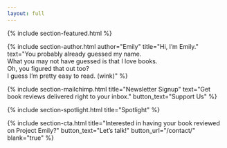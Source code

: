 ```yaml
---
layout: full
---
```


<!-- {% include section-ad.html image="welcome.png" alt="Buy Étoile Jekyll Theme" width="" url="https://themeforest.net/user/pressapps/portfolio" blank="true" %} -->

{% include section-featured.html  %}

{% include section-author.html author="Emily" title="Hi, I’m Emily." text="You probably already guessed my name.<br />
What you may not have guessed is that I love books.<br />
Oh, you figured that out too?<br />
I guess I’m pretty easy to read. (wink)"
 %}

{% include section-mailchimp.html title="Newsletter Signup" text="Get book reviews delivered right to your inbox." button_text="Support Us" %}

{% include section-spotlight.html title="Spotlight" %}

<!-- {% include section-latest.html title="Latest Articles" limit="4" more="More Articles" %} -->

<!-- {% include section-ad.html title="Advertisement" image="https://via.placeholder.com/800x180/f4f4f4/fff.png?text=+" url="#" blank="true" %} -->

<!-- {% include section-instagram.html title="Latest On Instagram" cols="4" count="4" gutter="true" %} -->

{% include section-cta.html title="Interested in having your book reviewed on Project Emily?"  button_text="Let’s talk!" button_url="/contact/" blank="true" %}
